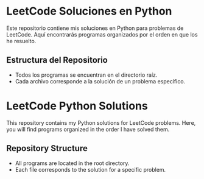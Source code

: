 # LeetCode Soluciones en Python

Este repositorio contiene mis soluciones en Python para problemas de LeetCode. Aquí encontrarás programas organizados por el orden en que los he resuelto.

## Estructura del Repositorio

- Todos los programas se encuentran en el directorio raíz.
- Cada archivo corresponde a la solución de un problema específico.

# LeetCode Python Solutions

This repository contains my Python solutions for LeetCode problems. Here, you will find programs organized in the order I have solved them.

## Repository Structure

- All programs are located in the root directory.
- Each file corresponds to the solution for a specific problem.
